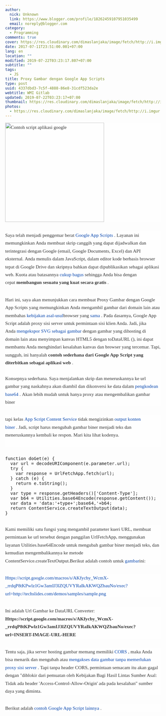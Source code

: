 ```yaml
---
author:
  nick: Unknown
  link: https://www.blogger.com/profile/18262459107951035499
  email: noreply@blogger.com
category:
  - Programming
comments: true
cover: https://res.cloudinary.com/dimaslanjaka/image/fetch/http://i.imgur.com/FFGsnXd.jpg?1
date: 2017-07-11T23:51:00.001+07:00
lang: en
location: ""
modified: 2019-07-22T03:23:17.807+07:00
subtitle: ""
tags:
  - JS
title: Proxy Gambar dengan Google App Scripts
type: post
uuid: 4337dbd3-7c5f-4888-86e8-31cdf523da2e
webtitle: WMI Gitlab
updated: 2019-07-22T03:23:17+07:00
thumbnail: https://res.cloudinary.com/dimaslanjaka/image/fetch/http://i.imgur.com/FFGsnXd.jpg?1
photos:
  - https://res.cloudinary.com/dimaslanjaka/image/fetch/http://i.imgur.com/FFGsnXd.jpg?1
---
```


<div style="background-color: #fefefe; color: #333333; font-family: &quot;Droid Serif&quot;, serif; font-size: 1.1em; line-height: 1.65em; margin-bottom: 30px;"><img alt="Contoh script aplikasi google" height="179" src="https://res.cloudinary.com/dimaslanjaka/image/fetch/http://i.imgur.com/FFGsnXd.jpg?1" style="border: 0px; height: auto; max-width: 100%; vertical-align: middle;" width="320"></div><div style="background-color: #fefefe; color: #333333; font-family: &quot;Droid Serif&quot;, serif; font-size: 1.1em; line-height: 1.65em; margin-bottom: 30px;"><span class="notranslate">Saya telah menjadi penggemar berat&nbsp;<a href="https://translate.googleusercontent.com/translate_c?depth=2&amp;nv=1&amp;rurl=translate.google.com&amp;sl=auto&amp;sp=nmt4&amp;tl=id&amp;u=https://developers.google.com/apps-script/&amp;usg=ALkJrhj9lA4tiLsXRrlYky_VCJvMqmXdBA" style="color: #0645ad; text-decoration: none;" rel="noopener noreferer nofollow">Google App Scripts</a>&nbsp;.</span>&nbsp;<span class="notranslate">Layanan ini memungkinkan Anda membuat skrip canggih yang dapat dijadwalkan dan terintegrasi dengan Google (email, Google Documents, Excel) dan API eksternal.</span>&nbsp;<span class="notranslate">Anda menulis dalam JavaScript, dalam editor kode berbasis browser tepat di Google Drive dan skripnya bahkan dapat dipublikasikan sebagai aplikasi web.</span>&nbsp;<span class="notranslate">Kuota atau batasannya&nbsp;<a href="https://translate.googleusercontent.com/translate_c?depth=2&amp;nv=1&amp;rurl=translate.google.com&amp;sl=auto&amp;sp=nmt4&amp;tl=id&amp;u=https://developers.google.com/apps-script/guides/services/quotas&amp;usg=ALkJrhgRXlcPFGAKiqBPQ1MfYW2LWzuA8g#current_quotas" style="color: #0645ad; text-decoration: none;" rel="noopener noreferer nofollow">cukup bagus</a>&nbsp;sehingga Anda bisa dengan cepat&nbsp;<strong>membangun sesuatu yang kuat secara gratis</strong>&nbsp;.</span></div><div style="background-color: #fefefe; color: #333333; font-family: &quot;Droid Serif&quot;, serif; font-size: 1.1em; line-height: 1.65em; margin-bottom: 30px;"><span class="notranslate">Hari ini, saya akan menunjukkan cara membuat Proxy Gambar dengan Google App Scripts yang memungkinkan Anda mengambil gambar dari domain lain atau membahas&nbsp;<a href="http://translate.googleusercontent.com/translate_c?depth=2&amp;nv=1&amp;rurl=translate.google.com&amp;sl=auto&amp;sp=nmt4&amp;tl=id&amp;u=http://en.wikipedia.org/wiki/Same-origin_policy&amp;usg=ALkJrhg-BEwgNcWIPMcBlpE3IQi1945qNg" style="color: #0645ad; text-decoration: none;" rel="noopener noreferer nofollow">kebijakan asal-usul</a>browser yang&nbsp;<a href="http://translate.googleusercontent.com/translate_c?depth=2&amp;nv=1&amp;rurl=translate.google.com&amp;sl=auto&amp;sp=nmt4&amp;tl=id&amp;u=http://en.wikipedia.org/wiki/Same-origin_policy&amp;usg=ALkJrhg-BEwgNcWIPMcBlpE3IQi1945qNg" style="color: #0645ad; text-decoration: none;" rel="noopener noreferer nofollow">sama</a>&nbsp;.</span>&nbsp;<span class="notranslate">Pada dasarnya, Google App Script adalah proxy sisi server untuk permintaan sisi klien Anda.</span>&nbsp;<span class="notranslate">Jadi, jika Anda&nbsp;<a href="http://translate.googleusercontent.com/translate_c?depth=2&amp;nv=1&amp;rurl=translate.google.com&amp;sl=auto&amp;sp=nmt4&amp;tl=id&amp;u=http://techslides.com/save-svg-as-an-image&amp;usg=ALkJrhhrr3kl16yi2_dzUZY7Oxxo13U3AQ" style="color: #0645ad; text-decoration: none;" rel="noopener noreferer nofollow">mengekspor SVG sebagai gambar</a>&nbsp;dengan gambar yang dihosting di domain lain atau menyimpan kanvas HTML5 dengan toDataURL (), ini dapat membantu Anda menghindari kesalahan kanvas dan browser yang tercemar.</span>&nbsp;<span class="notranslate">Tapi, sungguh, ini hanyalah&nbsp;<strong>contoh sederhana dari Google App Script yang diterbitkan sebagai aplikasi web</strong>&nbsp;.</span><br><span id="more-5872"></span><br><span class="notranslate">Konsepnya sederhana.</span>&nbsp;<span class="notranslate">Saya menjalankan skrip dan meneruskannya ke url gambar yang naskahnya akan diambil dan dikonversi ke data dalam&nbsp;<a href="http://translate.googleusercontent.com/translate_c?depth=2&amp;nv=1&amp;rurl=translate.google.com&amp;sl=auto&amp;sp=nmt4&amp;tl=id&amp;u=http://en.wikipedia.org/wiki/Base64&amp;usg=ALkJrhjhqICRLPUCpOaSFDlKiaw25ZjQ0A" style="color: #0645ad; text-decoration: none;" rel="noopener noreferer nofollow">pengkodean base64</a>&nbsp;.</span>&nbsp;<span class="notranslate">Akan lebih mudah untuk hanya proxy atau mengembalikan gambar biner</span></div><div style="background-color: #fefefe; color: #333333; font-family: &quot;Droid Serif&quot;, serif; font-size: 1.1em; line-height: 1.65em; margin-bottom: 30px;"><span class="notranslate">tapi kelas&nbsp;<a href="https://translate.googleusercontent.com/translate_c?depth=2&amp;nv=1&amp;rurl=translate.google.com&amp;sl=auto&amp;sp=nmt4&amp;tl=id&amp;u=https://developers.google.com/apps-script/reference/content/content-service&amp;usg=ALkJrhi1BS8_R4X_bZuYKVBaBMfuGV0f7w" style="color: #0645ad; text-decoration: none;" rel="noopener noreferer nofollow">App Script Content Service</a>&nbsp;tidak mengizinkan&nbsp;<a href="https://translate.googleusercontent.com/translate_c?depth=2&amp;nv=1&amp;rurl=translate.google.com&amp;sl=auto&amp;sp=nmt4&amp;tl=id&amp;u=https://code.google.com/p/google-apps-script-issues/issues/detail%3Fid%3D2582&amp;usg=ALkJrhj2TN4fO-Zh9NA3o7euyJ-InoTUrA" style="color: #0645ad; text-decoration: none;" rel="noopener noreferer nofollow">output konten biner</a>&nbsp;.</span>&nbsp;<span class="notranslate">Jadi, script harus mengubah gambar biner menjadi teks dan meneruskannya kembali ke respon.</span>&nbsp;<span class="notranslate">Mari kita lihat kodenya.</span><br><span class="notranslate"><br></span></div><pre>function doGet(e) {<br>  var url = decodeURIComponent(e.parameter.url);<br>  try {<br>    var response = UrlFetchApp.fetch(url);<br>  } catch (e) {<br>    return e.toString();<br>  }<br>  var type = response.getHeaders()['Content-Type'];<br>  var b64 = Utilities.base64Encode(response.getContent());<br>  var data = 'data:'+type+';base64,'+b64;<br>  return ContentService.createTextOutput(data);<br>}</pre><br><div style="background-color: #fefefe; color: #333333; font-family: &quot;Droid Serif&quot;, serif; font-size: 1.1em; line-height: 1.65em; margin-bottom: 30px;"><span class="notranslate">Kami memiliki satu fungsi yang mengambil parameter kueri URL, membuat permintaan ke url tersebut dengan panggilan UrlFetchApp, menggunakan layanan Utilities.base64Encode untuk mengubah gambar biner menjadi teks, dan kemudian mengembalikannya ke metode ContentService.createTextOutput.</span><span class="notranslate">Berikut adalah contoh untuk&nbsp;<a href="http://techslides.com/demos/samples/sample.png" style="color: #0645ad; text-decoration: none;" rel="noopener noreferer nofollow">gambar</a>ini:</span></div><div style="background-color: #fefefe; color: #333333; font-family: &quot;Droid Serif&quot;, serif; font-size: 1.1em; line-height: 1.65em; margin-bottom: 30px;"><span class="notranslate"><a href="https://translate.googleusercontent.com/translate_c?depth=2&amp;nv=1&amp;rurl=translate.google.com&amp;sl=auto&amp;sp=nmt4&amp;tl=id&amp;u=https://script.google.com/macros/s/AKfycby_WcmX-_rrdqP8tKPwlz1Gw3amIJ3lZQUVYRaIkAKWQZbauNo/exec%3Furl%3Dhttp://techslides.com/demos/samples/sample.png&amp;usg=ALkJrhgPn64KX7XQocEwSh6uKTfPc0UTbQ" style="color: #0645ad; text-decoration: none;" rel="noopener noreferer nofollow">Https://script.google.com/macros/s/AKfycby_WcmX-_rrdqP8tKPwlz1Gw3amIJ3lZQUVYRaIkAKWQZbauNo/exec?url=http://techslides.com/demos/samples/sample.png</a></span></div><div style="background-color: #fefefe; color: #333333; font-family: &quot;Droid Serif&quot;, serif; font-size: 1.1em; line-height: 1.65em; margin-bottom: 30px;"><span class="notranslate">Ini adalah Url Gambar ke DataURL Converter:</span><br><span class="notranslate"><strong>Https://script.google.com/macros/s/AKfycby_WcmX-_rrdqP8tKPwlz1Gw3amIJ3lZQUVYRaIkAKWQZbauNo/exec?url=INSERT-IMAGE-URL-HERE</strong></span></div><div style="background-color: #fefefe; color: #333333; font-family: &quot;Droid Serif&quot;, serif; font-size: 1.1em; line-height: 1.65em; margin-bottom: 30px;"><span class="notranslate">Tentu saja, jika server hosting gambar memang memiliki&nbsp;<a href="http://translate.googleusercontent.com/translate_c?depth=2&amp;nv=1&amp;rurl=translate.google.com&amp;sl=auto&amp;sp=nmt4&amp;tl=id&amp;u=http://enable-cors.org/&amp;usg=ALkJrhglmoSQJY5hUneaOj2OsnLWcGDBEw" style="color: #0645ad; text-decoration: none;" rel="noopener noreferer nofollow">CORS</a>&nbsp;, maka Anda bisa menarik dan mengubah atau&nbsp;<a href="http://translate.googleusercontent.com/translate_c?depth=2&amp;nv=1&amp;rurl=translate.google.com&amp;sl=auto&amp;sp=nmt4&amp;tl=id&amp;u=http://jsfiddle.net/handtrix/YvQ5y/&amp;usg=ALkJrhj8HYc-42T35zBM9MCvsvZ5ZTgyTg" style="color: #0645ad; text-decoration: none;" rel="noopener noreferer nofollow">mengakses data gambar tanpa memerlukan proxy sisi server</a>&nbsp;.</span>&nbsp;<span class="notranslate">Tapi tanpa header CORS,&nbsp;permintaan semacam&nbsp;itu akan gagal dengan "diblokir dari pemuatan oleh Kebijakan Bagi Hasil Lintas Sumber Asal: Tidak ada header 'Access-Control-Allow-Origin' ada pada kesalahan" sumber daya yang diminta.</span></div><div style="background-color: #fefefe; color: #333333; font-family: &quot;Droid Serif&quot;, serif; font-size: 1.1em; line-height: 1.65em; margin-bottom: 30px;"><span class="notranslate">Berikut adalah&nbsp;<a href="https://translate.googleusercontent.com/translate_c?depth=2&amp;nv=1&amp;rurl=translate.google.com&amp;sl=auto&amp;sp=nmt4&amp;tl=id&amp;u=https://sites.google.com/site/scriptsexamples/&amp;usg=ALkJrhjZOLi5bLuwe9RDbdpWzqzuCtuU-g" style="color: #0645ad; text-decoration: none;" rel="noopener noreferer nofollow">contoh Google App Script lainnya</a>&nbsp;.</span></div>